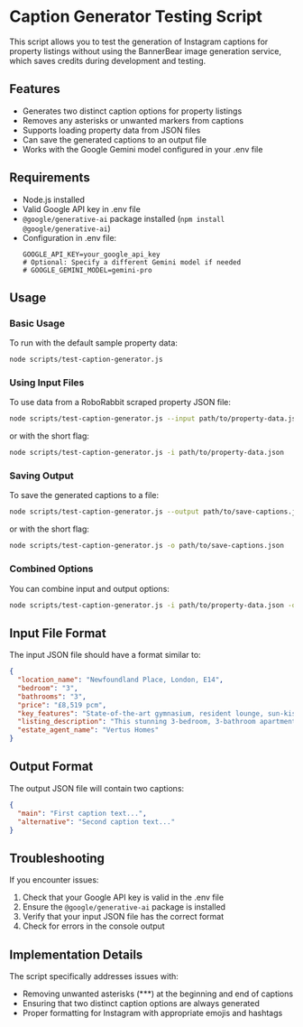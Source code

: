 # Caption Generator Testing Script

This script allows you to test the generation of Instagram captions for property listings without using the BannerBear image generation service, which saves credits during development and testing.

## Features

- Generates two distinct caption options for property listings
- Removes any asterisks or unwanted markers from captions
- Supports loading property data from JSON files
- Can save the generated captions to an output file
- Works with the Google Gemini model configured in your .env file

## Requirements

- Node.js installed
- Valid Google API key in .env file
- `@google/generative-ai` package installed (`npm install @google/generative-ai`)
- Configuration in .env file:
  ```
  GOOGLE_API_KEY=your_google_api_key
  # Optional: Specify a different Gemini model if needed
  # GOOGLE_GEMINI_MODEL=gemini-pro
  ```

## Usage

### Basic Usage

To run with the default sample property data:

```bash
node scripts/test-caption-generator.js
```

### Using Input Files

To use data from a RoboRabbit scraped property JSON file:

```bash
node scripts/test-caption-generator.js --input path/to/property-data.json
```

or with the short flag:

```bash
node scripts/test-caption-generator.js -i path/to/property-data.json
```

### Saving Output

To save the generated captions to a file:

```bash
node scripts/test-caption-generator.js --output path/to/save-captions.json
```

or with the short flag:

```bash
node scripts/test-caption-generator.js -o path/to/save-captions.json
```

### Combined Options

You can combine input and output options:

```bash
node scripts/test-caption-generator.js -i path/to/property-data.json -o path/to/save-captions.json
```

## Input File Format

The input JSON file should have a format similar to:

```json
{
  "location_name": "Newfoundland Place, London, E14",
  "bedroom": "3",
  "bathrooms": "3",
  "price": "£8,519 pcm",
  "key_features": "State-of-the-art gymnasium, resident lounge, sun-kissed west-facing terrace",
  "listing_description": "This stunning 3-bedroom, 3-bathroom apartment offers a luxurious lifestyle...",
  "estate_agent_name": "Vertus Homes"
}
```

## Output Format

The output JSON file will contain two captions:

```json
{
  "main": "First caption text...",
  "alternative": "Second caption text..."
}
```

## Troubleshooting

If you encounter issues:

1. Check that your Google API key is valid in the .env file
2. Ensure the `@google/generative-ai` package is installed
3. Verify that your input JSON file has the correct format
4. Check for errors in the console output

## Implementation Details

The script specifically addresses issues with:
- Removing unwanted asterisks (***) at the beginning and end of captions
- Ensuring that two distinct caption options are always generated
- Proper formatting for Instagram with appropriate emojis and hashtags 